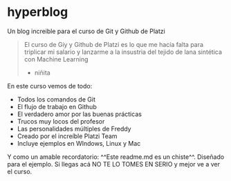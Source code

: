 # hyperblog
Un blog increible para el curso de Git y Github de Platzi
> El curso de Giy y Github de Platzi es lo que me hacía falta para triplicar mi salario y lanzarme a la insustria del tejido de lana sintética con Machine Learning
> - niñita

En este curso vemos de todo:
* Todos los comandos de Git
* El flujo de trabajo en Github
* El verdadero amor por las buenas prácticas
* Trucos muy locos del profesor
* Las personalidades múltiples de Freddy
* Creado por el increíble Platzi Team
* Incluye ejemplos en WIndows, Linux y Mac

Y como un amable recordatorio: ^^Este readme.md es un chiste^^. Diseñado para el ejemplo. Si llegas acá NO TE LO TOMES EN SERIO y mejor ve a ver el curso.